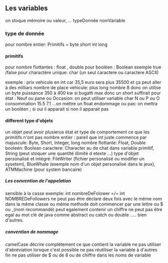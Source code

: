 ## Les variables 
on stoque mémoire ou valeur, ...
typeDonnée nomVariable

### type de donnée

pour nombre entier: Primitifs = byte short int long
#### primitifs 
pour nombre flottantes : float , double 
pour booléen : Boolean exemple true /false
pour charactère unique: char (un seul caractere ou caractere ASCII)

exemple : 
prix vehicule en int car 35,5 euro sera plus 35500 et ça peut aller à des milliars
nombre de place vehicule: plus long nombre 8 donc on utilise un byte
puissance 350 à 400 kw si bugatti max donc un short suffirait 
pour état :  Neuf ou pane ou Occasion: on peut utiliser variable char  N ou P ou O
consommation 15.5 7.1 ...on mettre un float
endommage ou pas: on mettra un booléen ; si oui il apparait si non il apparait pas



#### different type d'objets
un objet peut avoir plusierus état et type de comportement ce que les primitifs n'ont pas 
nombre entier : pareil que int juste commence par majuscule: Byte, Short, Integer, long
nombre flottante: Float, Double
booleén: Boolean
caractere: Character au de chat dans variable primitif, String (peut stoquer une quantité illimité d etexte ...)
type d'objet personalisé et intégré: FileWriter (fichier personalisé ou modifier un sysetem), BlueWhale (exemple nom d'un objet  personalisé dans le jeux), ATMMachine (pour system bancaire)

##### Les convention de l'appelation
sensible à la casse exemple: int nombreDeFolower =/= int NOMBREDeFollowers
ne peut pas être déclaré deux fois avec le même nom dans la même classe ou même methode
doit commencer par une lettre ou $ ou _(nom recommandé)
peut egalement contenir un chiffre
ne peut pas être egal au mot clé de java comme abstract ou catch ou double ..... bien d'autres.

##### convention de nommage 
camelCase 
décrire complètement ce que contient la variable 
ne pas utiliser d'abréviation lorsque c'est possible 
ne pas réutiliser la variable à d'autres fin
ne pas utiliser de $ ou de 8 ou de chiffre dans les noms de variable 



